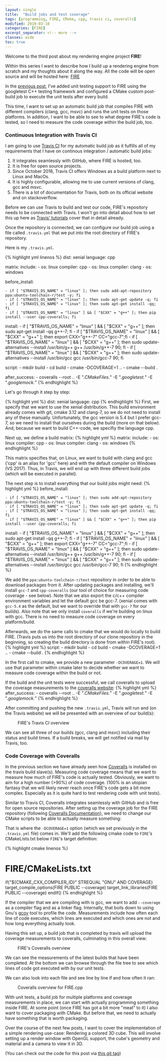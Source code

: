 ```yaml
---
layout: single
title:  "Build jobs and test coverage"
tags: [programming, FIRE, CMake, cpp, travis ci, coveralls]
modified: 2019-03-10
categories: [FIRE]
excerpt_separator: <!-- more -->
classes: wide
toc: true
---
```


Welcome to the third post about my rendering engine project **FIRE**!

Within this series I want to describe how I build up a rendering engine from scratch and my thoughts about it along the way.
All the code will be open source and will be hosted here: [FIRE](https://github.com/markusrothe/FIRE)

In the [previous post](https://www.markusrothe.dev/fire/2019/03/06/FIRE-2-Adding-test-support.html), 
I've added unit testing support to FIRE using the googletest C++ testing framework and configured a CMake custom post-build job to execute the unit tests after every build.

This time, I want to set up an automatic build job that compiles FIRE with different compilers (clang, gcc, msvc) and runs the unit tests on those platforms.
In addition, I want to be able to see to what degree FIRE's code is tested, so I need to measure the code coverage within the build job, too.

<!-- more -->

### Continuous Integration with Travis CI

I am going to use [Travis CI](https://travis-ci.org/) for my automatic build job as it fulfills all of my requirements that I have on continous integration / automatic build jobs:

1. It integrates seamlessly with GitHub, where FIRE is hosted, too.
2. It is free for open source projects.
3. Since October 2018, Travis CI offers Windows as a build platform next to Linux and MacOs.
4. It is highly configurable, allowing me to use current versions of clang, gcc and msvc.
5. There is a lot of documentation for Travis, both on its official website and on stackoverflow.

Before we can use Travis to build and test our code, FIRE's repository needs to be connected with Travis. 
I won't go into detail about how to set this up here as [Travis' tutorials](https://docs.travis-ci.com/user/tutorial/#to-get-started-with-travis-ci) cover that in detail already.

Once the repository is connected, we can configure our build job using a file called `.travis.yml` that we put into the root directory of FIRE's repository.

Here is my `.travis.yml`.

{% highlight yml linenos %}
dist: xenial
language: cpp

matrix:
    include:
        - os: linux
          compiler: cpp
        - os: linux
          compiler: clang
        - os: windows
    
before_install:

    - if [ "$TRAVIS_OS_NAME" = "linux" ]; then sudo add-apt-repository ppa:ubuntu-toolchain-r/test -y; fi
    - if [ "$TRAVIS_OS_NAME" = "linux" ]; then sudo apt-get update -q; fi
    - if [ "$TRAVIS_OS_NAME" = "linux" ]; then sudo apt-get install -qq; fi
    - if [ "$TRAVIS_OS_NAME" = "linux" ] && [ "$CXX" = "g++" ]; then pip install --user cpp-coveralls; fi
    
install:
    - if [ "$TRAVIS_OS_NAME" = "linux" ] && [ "$CXX" = "g++" ]; then sudo apt-get install -qq g++-7; fi
    - if [ "$TRAVIS_OS_NAME" = "linux" ] && [ "$CXX" = "g++" ]; then export CXX="g++-7" CC="gcc-7";fi
    - if [ "$TRAVIS_OS_NAME" = "linux" ] && [ "$CXX" = "g++" ]; then sudo update-alternatives --install /usr/bin/g++ g++ /usr/bin/g++-7 90; fi
    - if [ "$TRAVIS_OS_NAME" = "linux" ] && [ "$CXX" = "g++" ]; then sudo update-alternatives --install /usr/bin/gcc gcc /usr/bin/gcc-7 90; fi
    
script:
    - mkdir build
    - cd build
    - cmake -DCOVERAGE=1 .. 
    - cmake --build .
    
after_success:
    - coveralls --root .. -E ".*CMakeFiles.*" -E ".*googletest.*" -E ".*googlemock.*" 
{% endhighlight %} 

Let's go through it step by step:

{% highlight yml %}
dist: xenial
language: cpp
{% endhighlight %} 
First, we specify that we want to use the xenial distribution.
This build environment already comes with git, cmake 3.12 and clang-7, so we do not need to install any of these manually.
Unfortunately, the gcc version is 5.4 but I prefer gcc-7, so we need to install that ourselves during the build (more on that below).
And, because we want to build C++-code, we specifiy the language cpp.

Next up, we define a build matrix:
{% highlight yml %}
matrix:
    include:
        - os: linux
          compiler: cpp
        - os: linux
          compiler: clang
        - os: windows
{% endhighlight %} 

This matrix specifies that, on Linux, we want to build with clang and gcc ('cpp' is an alias for 'gcc' here) and with the default compiler on Windows (VS 2017).
Thus, in Travis, we will end up with three different build jobs (which will be executed in parallel).

The next step is to install everything that our build jobs might need:
{% highlight yml %}
before_install:

    - if [ "$TRAVIS_OS_NAME" = "linux" ]; then sudo add-apt-repository ppa:ubuntu-toolchain-r/test -y; fi
    - if [ "$TRAVIS_OS_NAME" = "linux" ]; then sudo apt-get update -q; fi
    - if [ "$TRAVIS_OS_NAME" = "linux" ]; then sudo apt-get install -qq; fi
    - if [ "$TRAVIS_OS_NAME" = "linux" ] && [ "$CXX" = "g++" ]; then pip install --user cpp-coveralls; fi
install:
    - if [ "$TRAVIS_OS_NAME" = "linux" ] && [ "$CXX" = "g++" ]; then sudo apt-get install -qq g++-7; fi
    - if [ "$TRAVIS_OS_NAME" = "linux" ] && [ "$CXX" = "g++" ]; then export CXX="g++-7" CC="gcc-7";fi
    - if [ "$TRAVIS_OS_NAME" = "linux" ] && [ "$CXX" = "g++" ]; then sudo update-alternatives --install /usr/bin/g++ g++ /usr/bin/g++-7 90; fi
    - if [ "$TRAVIS_OS_NAME" = "linux" ] && [ "$CXX" = "g++" ]; then sudo update-alternatives --install /usr/bin/gcc gcc /usr/bin/gcc-7 90; fi
{% endhighlight %} 

We add the `ppa:ubuntu-toolchain-r/test` repository in order to be able to download packages from it.
After updating packages and installing, we'll install `gcc-7` and `cpp-coveralls` (our tool of choice for measuring code coverage - see below).
Note that we also export the c/c++ compiler environment variables and let the default gcc be gcc-7.
(xenial comes with `gcc-5.4` as the default, but we want to override that with `gcc-7` for our builds). 
Also note that we only install `coveralls` if we're building on linux with gcc. 
There is no need to measure code coverage on every platform/build.

Afterwards, we do the same calls to cmake that we would do locally to build FIRE.
(Travis puts us into the root directory of our clone repository in the beginning, so creating the build directory is done from within FIRE's root).
{% highlight yml %}
script:
    - mkdir build
    - cd build
    - cmake -DCOVERAGE=1 .. 
    - cmake --build .
{% endhighlight %} 

In the first call to cmake, we provide a new parameter `-DCOVERAGE=1`.
We will use that parameter within cmake later to decide whether we want to measure code coverage within the build or not.

If the build and the unit tests were successful, we call coveralls to upload the coverage measurements to the [coveralls website](https://coveralls.io/):
{% highlight yml %}
after_success:
    - coveralls --root .. -E ".*CMakeFiles.*" -E ".*googletest.*" -E ".*googlemock.*" 
{% endhighlight %}

After committing and pushing the new `.travis.yml`, Travis will run and (on the Travis website) we will be presented with an overview of our build(s):
<figure>
	<img src="/images/travis_ci.PNG" alt="">
	<figcaption>FIRE's Travis CI overview</figcaption>
</figure>
We can see all three of our builds (gcc, clang and msvc) including their status and build times. 
If a build breaks, we will get notified via mail by Travis, too.

### Code Coverage with Coveralls

In the previous section we have already seen how [Coveralls](https://coveralls.io/) is installed on the travis build slave(s).
Measuring code coverage means that we want to measure how much of FIRE's code is actually tested. Obviously, we want to aim for a high number (>90%) of code coverage.
(100% is an utopian fantasy that we will likely never reach once FIRE's code gets a bit more complex. Especially as it is quite hard to test rendering code with unit tests).

Similar to Travis CI, Coveralls integrates seamlessly with GitHub and is free for open source repositories.
After setting up the coverage job for the FIRE repository (following [Coveralls Documentation](https://docs.coveralls.io/)), we need to change our CMake scripts to be able to actually measure something:

That is where the `-DCOVERAGE=1` option (which we set previously in the `.travis.yml` file) comes in.
We'll add the following cmake code to `FIRE`'s CMakeLists.txt below `FIRE`'s target definition:

{% highlight cmake linenos %}
# FIRE/CMakeLists.txt
if("${CMAKE_CXX_COMPILER_ID}" STREQUAL "GNU" AND COVERAGE)
    target_compile_options(FIRE PUBLIC --coverage)
    target_link_libraries(FIRE PUBLIC --coverage)
endif()
{% endhighlight %}

If the compiler that we are compiling with is gcc, we want to add `--coverage` as a compiler flag and as a linker flag.
Internally, that boils down to using Gnu's [gcov](https://gcc.gnu.org/onlinedocs/gcc/Gcov-Intro.html#Gcov-Intro) tool to profile the code.
Measurements include how often each line of code executes, which lines are executed and which ones are not and how long everything actually took.

Having this set up, a build job that is completed by travis will upload the coverage measurements to coveralls, culminating in this overall view:

<figure>
	<img src="/images/coveralls.PNG" alt="">
	<figcaption>FIRE's Coveralls overview</figcaption>
</figure>

We can see the measurements of the latest builds that have been completed.
At the bottom we can browse through the file tree to see which lines of code got executed with by our unit tests.

We can also look into each file and see line by line if and how often it ran:

<figure>
	<img src="/images/coveralls-file.PNG" alt="">
	<figcaption>Coveralls overview for FIRE.cpp</figcaption>
</figure>

With unit tests, a build job for multiple platforms and coverage measurements in place, we can start with actually programming something inside FIRE.
At some point (once FIRE has got a bit more "meat" to it) I also want to cover packaging with CMake. But before that, we need to actually have something that is worth packaging.

Over the course of the next few posts, I want to cover the implementation of a simple rendering use-case: Rendering a colored 3D cube. 
This will involve setting up a render window with OpenGL support, the cube's geometry and material and a camera to view it in 3D.

(You can check out the code for this post via [this git tag](https://github.com/markusrothe/FIRE/tree/FIRE-3))